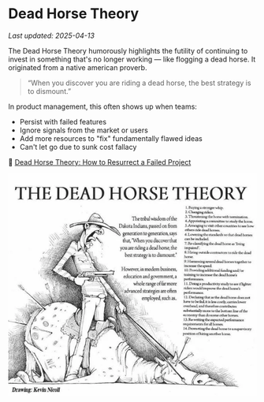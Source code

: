 # Dead Horse Theory

_Last updated: 2025-04-13_

The Dead Horse Theory humorously highlights the futility of continuing to invest in something that's no longer working — like flogging a dead horse. It originated from a native american proverb.

> “When you discover you are riding a dead horse, the best strategy is to dismount.”

In product management, this often shows up when teams:

- Persist with failed features
- Ignore signals from the market or users
- Add more resources to "fix" fundamentally flawed ideas
- Can't let go due to sunk cost fallacy

🔗 [Dead Horse Theory: How to Resurrect a Failed Project](https://themindcollection.com/dead-horse-theory/)

![Dead Horse Theory](../../images/dead-horse-theory.webp)